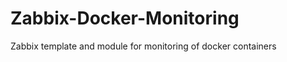 Zabbix-Docker-Monitoring
========================

Zabbix template and module for monitoring of docker containers
